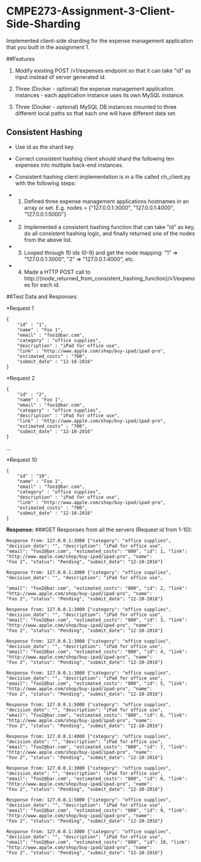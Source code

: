 # CMPE273-Assignment-3-Client-Side-Sharding

Implemented client-side sharding for the expense management application that you built in the assignment 1.

##Features

1. Modify existing POST /v1/expenses endpoint so that it can take "id" as input instead of server generated id.

2. Three (Docker - optional) the expense management applicaiton instances - each application instance uses its own MySQL instance.

3. Three (Docker - optional) MySQL DB instances mounted to three different local paths so that each one will have different data set.

## Consistent Hashing

* Use id as the shard key.
* Correct consistent hashing client should shard the following ten expenses into multiple back-end instances.

* Consistent hashing client implementation is in a file called ch_client.py with the following steps:

* 1. Defined three expense management applications hostnames in an array or set. E.g. nodes = {"127.0.0.1:3000", "127.0.0.1:4000", "127.0.0.1:5000"}

* 2. Implemented a consistent hashing function that can take "id" as key, do all consistent hashing logic, and finally returned one
of the nodes from the above list.

* 3. Looped through 10 ids (0-9) and get the node mapping: "1" => "127.0.0.1:3000", "2" => "127.0.0.1:4000", etc.

* 4. Made a HTTP POST call to http://{node_returned_from_consistent_hashing_function}/v1/expenses for each id.

##Test Data and Responses:

*Request 1

```
{
    "id" : "1",
    "name" : "Foo 1",
    "email" : "foo1@bar.com",
    "category" : "office supplies",
    "description" : "iPad for office use",
    "link" : "http://www.apple.com/shop/buy-ipad/ipad-pro",
    "estimated_costs" : "700",
    "submit_date" : "12-10-2016"
}
```

*Request 2

```
{
    "id" : "2",
    "name" : "Foo 1",
    "email" : "foo1@bar.com",
    "category" : "office supplies",
    "description" : "iPad for office use",
    "link" : "http://www.apple.com/shop/buy-ipad/ipad-pro",
    "estimated_costs" : "700",
    "submit_date" : "12-10-2016"
}
```
...

*Request 10

```
{
    "id" : "10",
    "name" : "Foo 1",
    "email" : "foo1@bar.com",
    "category" : "office supplies",
    "description" : "iPad for office use",
    "link" : "http://www.apple.com/shop/buy-ipad/ipad-pro",
    "estimated_costs" : "700",
    "submit_date" : "12-10-2016"
}
```

**Response:**
###GET Responses from all the servers (Request id from 1-10):
```
Response from: 127.0.0.1:3000 {"category": "office supplies", "decision_date": "", "description": "iPad for office use",
"email": "foo2@bar.com", "estimated_costs": "800", "id": 1, "link": "http://www.apple.com/shop/buy-ipad/ipad-pro", "name":
"Foo 2", "status": "Pending", "submit_date": "12-10-2016"}

Response from: 127.0.0.1:3000 {"category": "office supplies", "decision_date": "", "description": "iPad for office use",

"email": "foo2@bar.com", "estimated_costs": "800", "id": 2, "link": "http://www.apple.com/shop/buy-ipad/ipad-pro", "name":
"Foo 2", "status": "Pending", "submit_date": "12-10-2016"}

Response from: 127.0.0.1:3000 {"category": "office supplies", "decision_date": "", "description": "iPad for office use",
"email": "foo2@bar.com", "estimated_costs": "800", "id": 3, "link": "http://www.apple.com/shop/buy-ipad/ipad-pro", "name":
"Foo 2", "status": "Pending", "submit_date": "12-10-2016"}

Response from: 127.0.0.1:3000 {"category": "office supplies", "decision_date": "", "description": "iPad for office use",
"email": "foo2@bar.com", "estimated_costs": "800", "id": 4, "link": "http://www.apple.com/shop/buy-ipad/ipad-pro", "name":
"Foo 2", "status": "Pending", "submit_date": "12-10-2016"}

Response from: 127.0.0.1:3000 {"category": "office supplies", "decision_date": "", "description": "iPad for office use",
"email": "foo2@bar.com", "estimated_costs": "800", "id": 5, "link": "http://www.apple.com/shop/buy-ipad/ipad-pro", "name":
"Foo 2", "status": "Pending", "submit_date": "12-10-2016"}

Response from: 127.0.0.1:5000 {"category": "office supplies", "decision_date": "", "description": "iPad for office use",
"email": "foo2@bar.com", "estimated_costs": "800", "id": 6, "link": "http://www.apple.com/shop/buy-ipad/ipad-pro", "name":
"Foo 2", "status": "Pending", "submit_date": "12-10-2016"}

Response from: 127.0.0.1:4000 {"category": "office supplies", "decision_date": "", "description": "iPad for office use",
"email": "foo2@bar.com", "estimated_costs": "800", "id": 7, "link": "http://www.apple.com/shop/buy-ipad/ipad-pro", "name":
"Foo 2", "status": "Pending", "submit_date": "12-10-2016"}

Response from: 127.0.0.1:3000 {"category": "office supplies", "decision_date": "", "description": "iPad for office use",
"email": "foo2@bar.com", "estimated_costs": "800", "id": 8, "link": "http://www.apple.com/shop/buy-ipad/ipad-pro", "name":
"Foo 2", "status": "Pending", "submit_date": "12-10-2016"}

Response from: 127.0.0.1:5000 {"category": "office supplies", "decision_date": "", "description": "iPad for office use",
"email": "foo2@bar.com", "estimated_costs": "800", "id": 9, "link": "http://www.apple.com/shop/buy-ipad/ipad-pro", "name":
"Foo 2", "status": "Pending", "submit_date": "12-10-2016"}

Response from: 127.0.0.1:3000 {"category": "office supplies", "decision_date": "", "description": "iPad for office use",
"email": "foo2@bar.com", "estimated_costs": "800", "id": 10, "link": "http://www.apple.com/shop/buy-ipad/ipad-pro", "name":
"Foo 2", "status": "Pending", "submit_date": "12-10-2016"}
```

